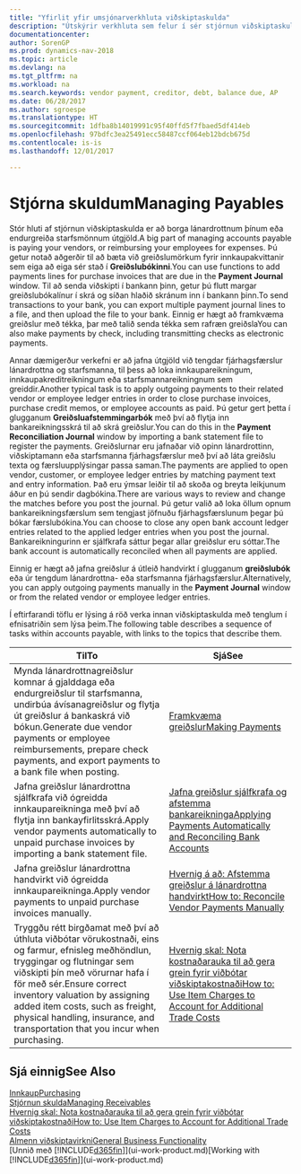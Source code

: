 ```yaml
---
title: "Yfirlit yfir umsjónarverkhluta viðskiptaskulda"
description: "Útskýrir verkhluta sem felur í sér stjórnun viðskiptaskulda, til dæmis að borga skuldareiganda eða úthluta greiðslum á útleið á fjárhagsfærslur til að loka reikningum eða kreditreikningum."
documentationcenter: 
author: SorenGP
ms.prod: dynamics-nav-2018
ms.topic: article
ms.devlang: na
ms.tgt_pltfrm: na
ms.workload: na
ms.search.keywords: vendor payment, creditor, debt, balance due, AP
ms.date: 06/28/2017
ms.author: sgroespe
ms.translationtype: HT
ms.sourcegitcommit: 1dfba8b14019991c95f40ffd5f7fbaed5df414eb
ms.openlocfilehash: 97bdfc3ea25491ecc58487ccf064eb12bdcb675d
ms.contentlocale: is-is
ms.lasthandoff: 12/01/2017

---
```

# <a name="managing-payables"></a><span data-ttu-id="e98d6-103">Stjórna skuldum</span><span class="sxs-lookup"><span data-stu-id="e98d6-103">Managing Payables</span></span>
<span data-ttu-id="e98d6-104">Stór hluti af stjórnun viðskiptaskulda er að borga lánardrottnum þínum eða endurgreiða starfsmönnum útgjöld.</span><span class="sxs-lookup"><span data-stu-id="e98d6-104">A big part of managing accounts payable is paying your vendors, or reimbursing your employees for expenses.</span></span> <span data-ttu-id="e98d6-105">Þú getur notað aðgerðir til að bæta við greiðslumörkum fyrir innkaupakvittanir sem eiga að eiga sér stað í **Greiðslubókinni**.</span><span class="sxs-lookup"><span data-stu-id="e98d6-105">You can use functions to add payments lines for purchase invoices that are due in the **Payment Journal** window.</span></span> <span data-ttu-id="e98d6-106">Til að senda viðskipti í bankann þinn, getur þú flutt margar greiðslubókalínur í skrá og síðan hlaðið skránum inn í bankann þinn.</span><span class="sxs-lookup"><span data-stu-id="e98d6-106">To send transactions to your bank, you can export multiple payment journal lines to a file, and then upload the file to your bank.</span></span> <span data-ttu-id="e98d6-107">Einnig er hægt að framkvæma greiðslur með tékka, þar með talið senda tékka sem rafræn greiðsla</span><span class="sxs-lookup"><span data-stu-id="e98d6-107">You can also make payments by check, including transmitting checks as electronic payments.</span></span>

<span data-ttu-id="e98d6-108">Annar dæmigerður verkefni er að jafna útgjöld við tengdar fjárhagsfærslur lánardrottna og starfsmanna, til þess að loka innkaupareikningum, innkaupakreditreikningum eða starfsmannareikningnum sem greiddir.</span><span class="sxs-lookup"><span data-stu-id="e98d6-108">Another typical task is to apply outgoing payments to their related vendor or employee ledger entries in order to close purchase invoices, purchase credit memos, or employee accounts as paid.</span></span> <span data-ttu-id="e98d6-109">Þú getur gert þetta í glugganum **Greiðsluafstemmingarbók** með því að flytja inn bankareikningsskrá til að skrá greiðslur.</span><span class="sxs-lookup"><span data-stu-id="e98d6-109">You can do this in the **Payment Reconciliation Journal** window by importing a bank statement file to register the payments.</span></span> <span data-ttu-id="e98d6-110">Greiðslurnar eru jafnaðar við opinn lánardrottinn, viðskiptamann eða starfsmanna fjárhagsfærslur með því að láta greiðslu texta og færsluupplýsingar passa saman.</span><span class="sxs-lookup"><span data-stu-id="e98d6-110">The payments are applied to open vendor, customer, or employee ledger entries by matching payment text and entry information.</span></span> <span data-ttu-id="e98d6-111">Það eru ýmsar leiðir til að skoða og breyta leikjunum áður en þú sendir dagbókina.</span><span class="sxs-lookup"><span data-stu-id="e98d6-111">There are various ways to review and change the matches before you post the journal.</span></span> <span data-ttu-id="e98d6-112">Þú getur valið að loka öllum opnum bankareikningsfærslum sem tengjast jöfnuðu fjárhagsfærslunum þegar þú bókar færslubókina.</span><span class="sxs-lookup"><span data-stu-id="e98d6-112">You can choose to close any open bank account ledger entries related to the applied ledger entries when you post the journal.</span></span> <span data-ttu-id="e98d6-113">Bankareikningurinn er sjálfkrafa sáttur þegar allar greiðslur eru sóttar.</span><span class="sxs-lookup"><span data-stu-id="e98d6-113">The bank account is automatically reconciled when all payments are applied.</span></span>

<span data-ttu-id="e98d6-114">Einnig er hægt að jafna greiðslur á útleið handvirkt í glugganum **greiðslubók** eða úr tengdum lánardrottna- eða starfsmanna fjárhagsfærslur.</span><span class="sxs-lookup"><span data-stu-id="e98d6-114">Alternatively, you can apply outgoing payments manually in the **Payment Journal** window or from the related vendor or employee ledger entries.</span></span>

<span data-ttu-id="e98d6-115">Í eftirfarandi töflu er lýsing á röð verka  innan viðskiptaskulda með tenglum í efnisatriðin sem lýsa þeim.</span><span class="sxs-lookup"><span data-stu-id="e98d6-115">The following table describes a sequence of tasks within accounts payable, with links to the topics that describe them.</span></span>

| <span data-ttu-id="e98d6-116">Til</span><span class="sxs-lookup"><span data-stu-id="e98d6-116">To</span></span> | <span data-ttu-id="e98d6-117">Sjá</span><span class="sxs-lookup"><span data-stu-id="e98d6-117">See</span></span> |
| --- | --- |
| <span data-ttu-id="e98d6-118">Mynda lánardrottnagreiðslur komnar á gjalddaga eða endurgreiðslur til starfsmanna, undirbúa ávísanagreiðslur og flytja út greiðslur á bankaskrá við bókun.</span><span class="sxs-lookup"><span data-stu-id="e98d6-118">Generate due vendor payments or employee reimbursements, prepare check payments, and export payments to a bank file when posting.</span></span> |[<span data-ttu-id="e98d6-119">Framkvæma greiðslur</span><span class="sxs-lookup"><span data-stu-id="e98d6-119">Making Payments</span></span>](payables-make-payments.md) |
| <span data-ttu-id="e98d6-120">Jafna greiðslur lánardrottna sjálfkrafa við ógreidda innkaupareikninga með því að flytja inn bankayfirlitsskrá.</span><span class="sxs-lookup"><span data-stu-id="e98d6-120">Apply vendor payments automatically to unpaid purchase invoices by importing a bank statement file.</span></span> |[<span data-ttu-id="e98d6-121">Jafna greiðslur sjálfkrafa og afstemma bankareikninga</span><span class="sxs-lookup"><span data-stu-id="e98d6-121">Applying Payments Automatically and Reconciling Bank Accounts</span></span>](receivables-apply-payments-auto-reconcile-bank-accounts.md) |
| <span data-ttu-id="e98d6-122">Jafna greiðslur lánardrottna handvirkt við ógreidda innkaupareikninga.</span><span class="sxs-lookup"><span data-stu-id="e98d6-122">Apply vendor payments to unpaid purchase invoices manually.</span></span> |[<span data-ttu-id="e98d6-123">Hvernig á að: Afstemma greiðslur á lánardrottna handvirkt</span><span class="sxs-lookup"><span data-stu-id="e98d6-123">How to: Reconcile Vendor Payments Manually</span></span>](payables-how-apply-purchase-transactions-manually.md) |
|<span data-ttu-id="e98d6-124">Tryggðu rétt birgðamat með því að úthluta viðbótar vörukostnaði, eins og farmur, efnisleg meðhöndlun, tryggingar og flutningar sem viðskipti þín með vörurnar hafa í för með sér.</span><span class="sxs-lookup"><span data-stu-id="e98d6-124">Ensure correct inventory valuation by assigning added item costs, such as freight, physical handling, insurance, and transportation that you incur when purchasing.</span></span>|[<span data-ttu-id="e98d6-125">Hvernig skal: Nota kostnaðarauka til að gera grein fyrir viðbótar viðskiptakostnaði</span><span class="sxs-lookup"><span data-stu-id="e98d6-125">How to: Use Item Charges to Account for Additional Trade Costs</span></span>](payables-how-assign-item-charges.md)|

## <a name="see-also"></a><span data-ttu-id="e98d6-126">Sjá einnig</span><span class="sxs-lookup"><span data-stu-id="e98d6-126">See Also</span></span>
[<span data-ttu-id="e98d6-127">Innkaup</span><span class="sxs-lookup"><span data-stu-id="e98d6-127">Purchasing</span></span>](purchasing-manage-purchasing.md)  
[<span data-ttu-id="e98d6-128">Stjórnun skulda</span><span class="sxs-lookup"><span data-stu-id="e98d6-128">Managing Receivables</span></span>](receivables-manage-receivables.md)  
[<span data-ttu-id="e98d6-129">Hvernig skal: Nota kostnaðarauka til að gera grein fyrir viðbótar viðskiptakostnaði</span><span class="sxs-lookup"><span data-stu-id="e98d6-129">How to: Use Item Charges to Account for Additional Trade Costs</span></span>](payables-how-assign-item-charges.md)  
[<span data-ttu-id="e98d6-130">Almenn viðskiptavirkni</span><span class="sxs-lookup"><span data-stu-id="e98d6-130">General Business Functionality</span></span>](ui-across-business-areas.md)  
<span data-ttu-id="e98d6-131">[Unnið með [!INCLUDE[d365fin](includes/d365fin_md.md)]](ui-work-product.md)</span><span class="sxs-lookup"><span data-stu-id="e98d6-131">[Working with [!INCLUDE[d365fin](includes/d365fin_md.md)]](ui-work-product.md)</span></span>

